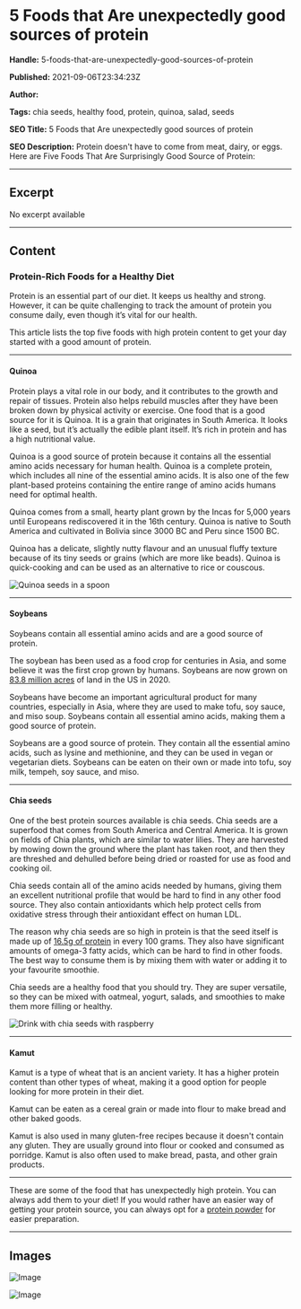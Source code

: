 # 5 Foods that Are unexpectedly good sources of protein

**Handle:** 5-foods-that-are-unexpectedly-good-sources-of-protein

**Published:** 2021-09-06T23:34:23Z

**Author:**  

**Tags:** chia seeds, healthy food, protein, quinoa, salad, seeds

**SEO Title:** 5 Foods that Are unexpectedly good sources of protein

**SEO Description:** Protein doesn't have to come from meat, dairy, or eggs. Here are Five Foods That Are Surprisingly Good Source of Protein:

---

## Excerpt

No excerpt available

---

## Content

### Protein-Rich Foods for a Healthy Diet

Protein is an essential part of our diet. It keeps us healthy and strong. However, it can be quite challenging to track the amount of protein you consume daily, even though it’s vital for our health.

This article lists the top five foods with high protein content to get your day started with a good amount of protein.

---

#### Quinoa

Protein plays a vital role in our body, and it contributes to the growth and repair of tissues. Protein also helps rebuild muscles after they have been broken down by physical activity or exercise. One food that is a good source for it is Quinoa. It is a grain that originates in South America. It looks like a seed, but it’s actually the edible plant itself. It’s rich in protein and has a high nutritional value.

Quinoa is a good source of protein because it contains all the essential amino acids necessary for human health. Quinoa is a complete protein, which includes all nine of the essential amino acids. It is also one of the few plant-based proteins containing the entire range of amino acids humans need for optimal health.

Quinoa comes from a small, hearty plant grown by the Incas for 5,000 years until Europeans rediscovered it in the 16th century. Quinoa is native to South America and cultivated in Bolivia since 3000 BC and Peru since 1500 BC.

Quinoa has a delicate, slightly nutty flavour and an unusual fluffy texture because of its tiny seeds or grains (which are more like beads). Quinoa is quick-cooking and can be used as an alternative to rice or couscous.

![Quinoa seeds in a spoon](https://i.shgcdn.com/fcd549ce-b9d6-4660-b61e-f4899c08914b/-/format/auto/-/preview/3000x3000/-/quality/lighter/)

---

#### Soybeans

Soybeans contain all essential amino acids and are a good source of protein.

The soybean has been used as a food crop for centuries in Asia, and some believe it was the first crop grown by humans. Soybeans are now grown on [83.8 million acres](https://www.nass.usda.gov/Publications/Todays_Reports/reports/acrg0620.pdf) of land in the US in 2020.

Soybeans have become an important agricultural product for many countries, especially in Asia, where they are used to make tofu, soy sauce, and miso soup. Soybeans contain all essential amino acids, making them a good source of protein.

Soybeans are a good source of protein. They contain all the essential amino acids, such as lysine and methionine, and they can be used in vegan or vegetarian diets. Soybeans can be eaten on their own or made into tofu, soy milk, tempeh, soy sauce, and miso.

---

#### Chia seeds

One of the best protein sources available is chia seeds. Chia seeds are a superfood that comes from South America and Central America. It is grown on fields of Chia plants, which are similar to water lilies. They are harvested by mowing down the ground where the plant has taken root, and then they are threshed and dehulled before being dried or roasted for use as food and cooking oil.

Chia seeds contain all of the amino acids needed by humans, giving them an excellent nutritional profile that would be hard to find in any other food source. They also contain antioxidants which help protect cells from oxidative stress through their antioxidant effect on human LDL.

The reason why chia seeds are so high in protein is that the seed itself is made up of [16.5g of protein](https://fdc.nal.usda.gov/fdc-app.html#/food-details/170554/nutrients) in every 100 grams. They also have significant amounts of omega-3 fatty acids, which can be hard to find in other foods. The best way to consume them is by mixing them with water or adding it to your favourite smoothie.

Chia seeds are a healthy food that you should try. They are super versatile, so they can be mixed with oatmeal, yogurt, salads, and smoothies to make them more filling or healthy.

![Drink with chia seeds with raspberry](https://i.shgcdn.com/1c6c8403-9534-4888-a554-a3ae7163f9df/-/format/auto/-/preview/3000x3000/-/quality/lighter/)

---

#### Kamut

Kamut is a type of wheat that is an ancient variety. It has a higher protein content than other types of wheat, making it a good option for people looking for more protein in their diet.

Kamut can be eaten as a cereal grain or made into flour to make bread and other baked goods.

Kamut is also used in many gluten-free recipes because it doesn't contain any gluten. They are usually ground into flour or cooked and consumed as porridge. Kamut is also often used to make bread, pasta, and other grain products.

---

These are some of the food that has unexpectedly high protein. You can always add them to your diet! If you would rather have an easier way of getting your protein source, you can always opt for a [protein powder](https://www.vpa.com.au/collections/protein-powder) for easier preparation.

---

## Images

![Image](undefined)

![Image](undefined)

